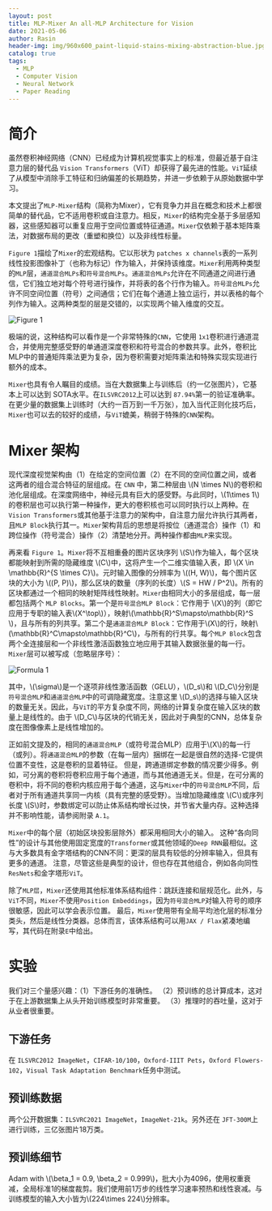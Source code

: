```yaml
---
layout: post
title: MLP-Mixer An all-MLP Architecture for Vision
date: 2021-05-06
author: Rasin
header-img: img/960x600_paint-liquid-stains-mixing-abstraction-blue.jpg
catalog: true
tags:
  - MLP
  - Computer Vision
  - Neural Network
  - Paper Reading
---
```


# 简介

虽然卷积神经网络（CNN）已经成为计算机视觉事实上的标准，但最近基于自注意力层的替代品 `Vision Transformers`（ViT）却获得了最先进的性能。`ViT`延续了从模型中消除手工特征和归纳偏差的长期趋势，并进一步依赖于从原始数据中学习。

本文提出了`MLP-Mixer`结构（简称为Mixer），它有竞争力并且在概念和技术上都很简单的替代品，它不适用卷积或自注意力。相反，`Mixer`的结构完全基于多层感知器，这些感知器可以重复应用于空间位置或特征通道。`Mixer`仅依赖于基本矩阵乘法，对数据布局的更改（重塑和换位）以及非线性标量。

`Figure 1`描绘了`Mixer`的宏观结构。它以形状为 `patches x channels`表的一系列线性投影图像补丁（也称为标记）作为输入，并保持该维度。`Mixer`利用两种类型的`MLP`层，`通道混合MLPs`和`符号混合MLPs`。`通道混合MLPs`允许在不同通道之间进行通信，它们独立地对每个符号进行操作，并将表的各个行作为输入。`符号混合MLPs`允许不同空间位置（符号）之间通信；它们在每个通道上独立运行，并以表格的每个列作为输入。这两种类型的层是交错的，以实现两个输入维度的交互。

![Figure 1](https://raw.githubusercontent.com/rasin-tsukuba/blog-images/master/img/20210506140459.png)

极端的说，这种结构可以看作是一个非常特殊的`CNN`，它使用 `1x1`卷积进行通道混合，并使用完整感受野的单通道深度卷积和符号混合的参数共享。此外，卷积比MLP中的普通矩阵乘法更为复杂，因为卷积需要对矩阵乘法和特殊实现实现进行额外的成本。

`Mixer`也具有令人瞩目的成绩。当在大数据集上与训练后（约一亿张图片），它基本上可以达到 SOTA水平。在`ILSVRC2012`上可以达到 `87.94%`第一的验证准确率。在更少量的数据集上训练时（大约一百万到一千万张），加入当代正则化技巧后，`Mixer`也可以去的较好的成绩，与`ViT`媲美，稍弱于特殊的`CNN`架构。

# Mixer 架构

现代深度视觉架构由（1）在给定的空间位置（2）在不同的空间位置之间，或者这两者的组合混合特征的层组成。在 `CNN` 中，第二种层由 \\(N \times N\\)的卷积和池化层组成。在深度网络中，神经元具有巨大的感受野。与此同时，\\(1\times 1\\)的卷积层也可以执行第一种操作，更大的卷积核也可以同时执行以上两种。在`Vision Transformers`或其他基于注意力的架构中，自注意力层允许执行其两者，且`MLP Block`执行其一。`Mixer`架构背后的思想是将按位（通道混合）操作（1）和跨位操作（符号混合）操作（2）清楚地分开。两种操作都由`MLP`来实现。

再来看 `Figure 1`。`Mixer`将不互相重叠的图片区块序列 \\(S\\)作为输入，每个区块都能映射到所需的隐藏维度 \\(C\\)中，这将产生一个二维实值输入表，即 \\(X \in \mathbb{R}^{S \times C}\\)。元时输入图像的分辨率为 \\((H, W)\\)，每个图片区块的大小为 \\((P, P)\\)，那么区块的数量（序列的长度）\\(S = HW / P^2\\)。所有的区块都通过一个相同的映射矩阵线性映射。`Mixer`由相同大小的多层组成，每一层都包括两个 `MLP Blocks`。第一个是`符号混合MLP Block`：它作用于 \\(X\\)的列（即它应用于专职的输入表\\(X^\top\\)），映射\\(\mathbb{R}^S\mapsto\mathbb{R}^S \\)，且与所有的列共享。第二个是`通道混合MLP Block`：它作用于\\(X\\)的行，映射\\(\mathbb{R}^C\mapsto\mathbb{R}^C\\)，与所有的行共享。每个`MLP Block`包含两个全连接层和一个非线性激活函数独立地应用于其输入数据张量的每一行。`Mixer`层可以被写成（忽略层序号）：

![Formula 1](https://raw.githubusercontent.com/rasin-tsukuba/blog-images/master/img/20210506145407.png)


其中，\\(\sigma\\)是一个逐项非线性激活函数（GELU），\\(D_s\\)和 \\(D_C\\)分别是`符号混合MLP`和`通道混合MLP`中的可调隐藏宽度。注意这里 \\(D_s\\)的选择与输入区块的数量无关。因此，与`ViT`的平方复杂度不同，网络的计算复杂度在输入区块的数量上是线性的。由于 \\(D_C\\)与区块的代销无关，因此对于典型的CNN，总体复杂度在图像像素上是线性增加的。

正如前文提及的，相同的`通道混合MLP`（或符号混合MLP）应用于\\(X\\)的每一行（或列）。将`通道混合MLP`的参数（在每一层内）捆绑在一起是很自然的选择-它提供位置不变性，这是卷积的显着特征。 但是，跨通道绑定参数的情况要少得多。例如，可分离的卷积将卷积应用于每个通道，而与其他通道无关。但是，在可分离的卷积中，将不同的卷积内核应用于每个通道，这与`Mixer`中的`符号混合MLP`不同，后者对于所有通道共享同一内核（具有完整的感受野）。当增加隐藏维度 \\(C\\)或序列长度 \\(S\\)时，参数绑定可以防止体系结构增长过快，并节省大量内存。这种选择并不影响性能，请参阅附录 `A.1`。

`Mixer`中的每个层（初始区块投影层除外）都采用相同大小的输入。 这种“各向同性”的设计与其他使用固定宽度的`Transformer`或其他领域的`Deep RNN`最相似。这与大多数具有金字塔结构的CNN不同：更深的层具有较低的分辨率输入，但具有更多的通道。 注意，尽管这些是典型的设计，但也存在其他组合，例如各向同性`ResNets`和金字塔形`ViT`。

除了`MLP层`，`Mixer`还使用其他标准体系结构组件：跳跃连接和层规范化。此外，与`ViT`不同，`Mixer`不使用`Position Embeddings`，因为`符号混合MLP`对输入符号的顺序很敏感，因此可以学会表示位置。 最后，`Mixer`使用带有全局平均池化层的标准分类头，然后是线性分类器。总体而言，该体系结构可以用`JAX / Flax`紧凑地编写，其代码在附录`E`中给出。 

# 实验

我们对三个量感兴趣：（1）下游任务的准确性。 （2）预训练的总计算成本，这对于在上游数据集上从头开始训练模型时非常重要。 （3）推理时的吞吐量，这对于从业者很重要。 

## 下游任务

在 `ILSVRC2012 ImageNet`，`CIFAR-10/100`，`Oxford-IIIT Pets`，`Oxford Flowers-102`，`Visual Task Adaptation Benchmark`任务中测试。

## 预训练数据

两个公开数据集：`ILSVRC2021 ImageNet`，`ImageNet-21k`。另外还在 `JFT-300M`上进行训练，三亿张图片18万类。

## 预训练细节 

Adam with \\(\beta_1 = 0.9, \beta_2 = 0.999\\)，批大小为4096，使用权重衰减，全局标准1的梯度裁剪。我们使用前1万步的线性学习速率预热和线性衰减。与训练模型的输入大小皆为\\(224\times 224\\)分辨率。
